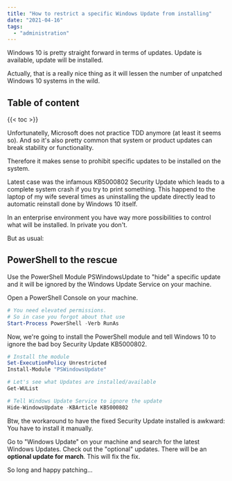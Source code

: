 ```yaml
---
title: "How to restrict a specific Windows Update from installing"
date: "2021-04-16"
tags: 
  - "administration"
---
```


Windows 10 is pretty straight forward in terms of updates. Update is available, update will be installed.

Actually, that is a really nice thing as it will lessen the number of unpatched Windows 10 systems in the wild.

<!--more-->
## Table of content 
{{< toc >}}

Unfortunatelly, Microsoft does not practice TDD anymore (at least it seems so). And so it's also pretty common that system or product updates can break stability or functionality.

Therefore it makes sense to prohibit specific updates to be installed on the system.

Latest case was the infamous KB5000802 Security Update which leads to a complete system crash if you try to print something. This happend to the laptop of my wife several times as uninstalling the update directly lead to automatic reinstall done by Windows 10 itself.

In an enterprise environment you have way more possibilities to control what will be installed. In private you don't.

But as usual:

## PowerShell to the rescue

Use the PowerShell Module PSWindowsUpdate to "hide" a specific update and it will be ignored by the Windows Update Service on your machine.

Open a PowerShell Console on your machine.

```powershell
# You need elevated permissions. 
# So in case you forgot about that use
Start-Process PowerShell -Verb RunAs 
```

Now, we're going to install the PowerShell module and tell Windows 10 to ignore the bad boy Security Update KB5000802.

```powershell
# Install the module 
Set-ExecutionPolicy Unrestricted
Install-Module "PSWindowsUpdate"

# Let's see what Updates are installed/available 
Get-WUList 

# Tell Windows Update Service to ignore the update
Hide-WindowsUpdate -KBArticle KB5000802 
```

Btw, the workaround to have the fixed Security Update installed is awkward: You have to install it manually.

Go to "Windows Update" on your machine and search for the latest Windows Updates. Check out the "optional" updates. There will be an **optional update for march**. This will fix the fix.

So long and happy patching...
